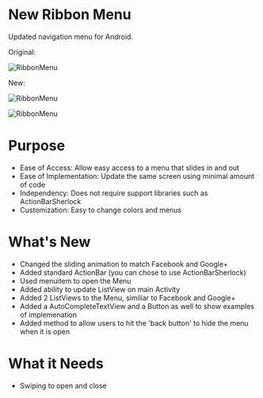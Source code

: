 New Ribbon Menu
==========

Updated navigation menu for Android.

Original:

![RibbonMenu](https://github.com/jaredsburrows/RibbonMenu/raw/master/rbm1.png)

New:

![RibbonMenu](https://github.com/jaredsburrows/RibbonMenu/raw/master/new1.png)

![RibbonMenu](https://github.com/jaredsburrows/RibbonMenu/raw/master/new2.png)

Purpose
=====

- Ease of Access: Allow easy access to a menu that slides in and out
- Ease of Implementation: Update the same screen using minimal amount of code
- Independency: Does not require support libraries such as ActionBarSherlock
- Customization: Easy to change colors and menus

What's New
=====

- Changed the sliding animation to match Facebook and Google+
- Added standard ActionBar (you can chose to use ActionBarSherlock)
 - Used menuitem to open the Menu
- Added ability to update ListView on main Activity
- Added 2 ListViews to the Menu, similiar to Facebook and Google+
- Added a AutoCompleteTextView and a Button as well to show examples of implemenation
- Added method to allow users to hit the 'back button' to hide the menu when it is open

What it Needs
====

- Swiping to open and close

